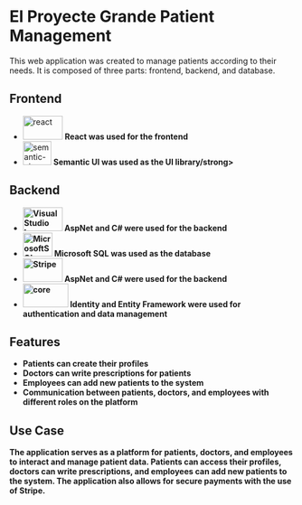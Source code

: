 <h1>El Proyecte Grande Patient Management</h1>
<p>This web application was created to manage patients according to their needs. It is composed of three parts: frontend, backend, and database.</p>
<h2>Frontend</h2>
<ul>
  <li>
    <img src="https://upload.wikimedia.org/wikipedia/commons/a/a7/React-icon.svg" alt="react" height="42" width="70">
   <strong>React was used for the frontend</strong>
  </li>
  <li>
    <img src="https://react.semantic-ui.com/logo.png" alt="semantic-ui" height="42" width="50">
   <strong>Semantic UI was used as the UI library/strong>
  </li>
</ul>
<h2>Backend</h2>
<ul>
  <li>
    <img src="https://www.allotraining.com/wp-content/uploads/2021/08/c-.net_.png" alt="Visual Studio Logo" height="42" width="70">
   <strong>AspNet and C# were used for the backend</strong>
  </li>
  <li>
    <img src="https://upload.wikimedia.org/wikipedia/de/8/8c/Microsoft_SQL_Server_Logo.svg" alt="MicrosoftSQL" height="42" width="52">
   <strong>Microsoft SQL was used as the database</strong>
  </li>
  <li>
    <img src="http://t3.gstatic.com/images?q=tbn:ANd9GcSJHbnfk81kA_5mIj81yhRy3R2LRx3S11OyMjC68QeONsOp5DXx" alt="Stripe" height="42" width="70">
   <strong>AspNet and C# were used for the backend</strong>
  </li>
  <li>
    <img src="https://i0.wp.com/www.ebenmonney.com/wp-content/uploads/2018/03/identityserver4-engityframework.png?w=810&ssl=1" alt="core" height="42" width="80">
   <strong>Identity and Entity Framework were used for authentication and data management</strong>
  </li>
</ul>
<h2>Features</h2>
<ul>
  <li>Patients can create their profiles</li>
  <li>Doctors can write prescriptions for patients</li>
  <li>Employees can add new patients to the system</li>
  <li>Communication between patients, doctors, and employees with different roles on the platform</li>
</ul>
<h2>Use Case</h2>
<p>The application serves as a platform for patients, doctors, and employees to interact and manage patient data. Patients can access their profiles, doctors can write prescriptions, and employees can add new patients to the system. The application also allows for secure payments with the use of Stripe.</p>
